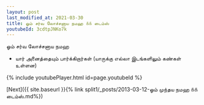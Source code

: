 ```yaml
---
layout: post
last_modified_at: 2021-03-30
title: ஓம் சர்வ லோச்சனாய நமஹ ௧௧ டைம்ஸ்
youtubeId: 3cdtpJNKo7k
---
```

 
 
 ஓம் சர்வ லோச்சனாய நமஹ  
 
 -  யார் அனைத்தையும் பார்க்கிறார்கள் (யாருக்கு எல்லா இடங்களிலும் கண்கள் உள்ளன) 
 
  
 
  
 
 
 
 
 
 


{% include youtubePlayer.html id=page.youtubeId %}
 
[Next]({{ site.baseurl }}{% link  split1/_posts/2013-03-12-ஓம் முந்தய நமஹ ௧௧ டைம்ஸ்.md%})
 
